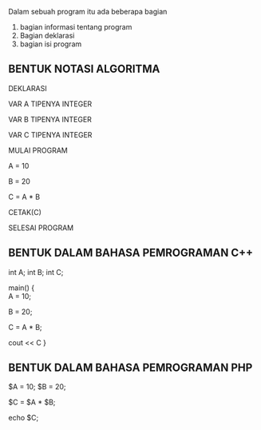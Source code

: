Dalam sebuah program itu ada beberapa bagian

1. bagian informasi tentang program
2. Bagian deklarasi
3. bagian isi program

## BENTUK NOTASI ALGORITMA

DEKLARASI

VAR A TIPENYA INTEGER

VAR B TIPENYA INTEGER

VAR C TIPENYA INTEGER

MULAI PROGRAM

A = 10

B = 20

C = A * B

CETAK(C)

SELESAI PROGRAM

## BENTUK DALAM BAHASA PEMROGRAMAN C++
 int A;
 int B;
 int C;
 
main() {  
  A = 10;
  
  B = 20;
  
  C = A * B;
  
  cout << C
}

## BENTUK DALAM BAHASA PEMROGRAMAN PHP

$A = 10;
$B = 20;

$C = $A * $B;

echo $C;
